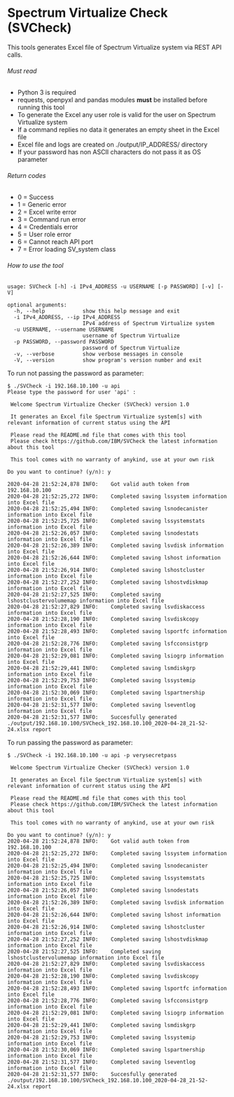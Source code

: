 # Spectrum Virtualize Check (SVCheck)

This tools generates Excel file of Spectrum Virtualize system via REST API calls.



###### Must read

- Python 3 is required
- requests, openpyxl and pandas modules **must** be installed before running this tool
- To generate the Excel any user role is valid for the user on Spectrum Virtualize system
- If a command replies no data it generates an empty sheet in the Excel file
- Excel file and logs are created on ./output/IP_ADDRESS/ directory
- If your password has non ASCII characters do not pass it as OS parameter



###### Return codes

- 0 = Success
- 1 = Generic error
- 2 = Excel write error
- 3 = Command run error
- 4 = Credentials error
- 5 = User role error
- 6 = Cannot reach API port
- 7 = Error loading SV_system class



###### How to use the tool

```shell
usage: SVCheck [-h] -i IPv4_ADDRESS -u USERNAME [-p PASSWORD] [-v] [-V]

optional arguments:
  -h, --help            show this help message and exit
  -i IPv4_ADDRESS, --ip IPv4_ADDRESS
                        IPv4 address of Spectrum Virtualize system
  -u USERNAME, --username USERNAME
                        username of Spectrum Virtualize
  -p PASSWORD, --password PASSWORD
                        password of Spectrum Virtualize
  -v, --verbose         show verbose messages in console
  -V, --version         show program's version number and exit
```

To run not passing the password as parameter:

```shell
$ ./SVCheck -i 192.168.10.100 -u api
Please type the password for user 'api' :

 Welcome Spectrum Virtualize Checker (SVCheck) version 1.0

 It generates an Excel file Spectrum Virtualize system[s] with relevant information of current status using the API

 Please read the README.md file that comes with this tool
 Please check https://github.com/IBM/SVCheck the latest information about this tool

 This tool comes with no warranty of anykind, use at your own risk

Do you want to continue? (y/n): y

2020-04-28 21:52:24,878 INFO:	 Got valid auth token from 192.168.10.100
2020-04-28 21:52:25,272 INFO:	 Completed saving lssystem information into Excel file
2020-04-28 21:52:25,494 INFO:	 Completed saving lsnodecanister information into Excel file
2020-04-28 21:52:25,725 INFO:	 Completed saving lssystemstats information into Excel file
2020-04-28 21:52:26,057 INFO:	 Completed saving lsnodestats information into Excel file
2020-04-28 21:52:26,389 INFO:	 Completed saving lsvdisk information into Excel file
2020-04-28 21:52:26,644 INFO:	 Completed saving lshost information into Excel file
2020-04-28 21:52:26,914 INFO:	 Completed saving lshostcluster information into Excel file
2020-04-28 21:52:27,252 INFO:	 Completed saving lshostvdiskmap information into Excel file
2020-04-28 21:52:27,525 INFO:	 Completed saving lshostclustervolumemap information into Excel file
2020-04-28 21:52:27,829 INFO:	 Completed saving lsvdiskaccess information into Excel file
2020-04-28 21:52:28,190 INFO:	 Completed saving lsvdiskcopy information into Excel file
2020-04-28 21:52:28,493 INFO:	 Completed saving lsportfc information into Excel file
2020-04-28 21:52:28,776 INFO:	 Completed saving lsfcconsistgrp information into Excel file
2020-04-28 21:52:29,081 INFO:	 Completed saving lsiogrp information into Excel file
2020-04-28 21:52:29,441 INFO:	 Completed saving lsmdiskgrp information into Excel file
2020-04-28 21:52:29,753 INFO:	 Completed saving lssystemip information into Excel file
2020-04-28 21:52:30,069 INFO:	 Completed saving lspartnership information into Excel file
2020-04-28 21:52:31,577 INFO:	 Completed saving lseventlog information into Excel file
2020-04-28 21:52:31,577 INFO:	 Succesfully generated ./output/192.168.10.100/SVCheck_192.168.10.100_2020-04-28_21-52-24.xlsx report
```

To run passing the password as parameter:

```shell
$ ./SVCheck -i 192.168.10.100 -u api -p verysecretpass

 Welcome Spectrum Virtualize Checker (SVCheck) version 1.0

 It generates an Excel file Spectrum Virtualize system[s] with relevant information of current status using the API

 Please read the README.md file that comes with this tool
 Please check https://github.com/IBM/SVCheck the latest information about this tool

 This tool comes with no warranty of anykind, use at your own risk

Do you want to continue? (y/n): y
2020-04-28 21:52:24,878 INFO:	 Got valid auth token from 192.168.10.100
2020-04-28 21:52:25,272 INFO:	 Completed saving lssystem information into Excel file
2020-04-28 21:52:25,494 INFO:	 Completed saving lsnodecanister information into Excel file
2020-04-28 21:52:25,725 INFO:	 Completed saving lssystemstats information into Excel file
2020-04-28 21:52:26,057 INFO:	 Completed saving lsnodestats information into Excel file
2020-04-28 21:52:26,389 INFO:	 Completed saving lsvdisk information into Excel file
2020-04-28 21:52:26,644 INFO:	 Completed saving lshost information into Excel file
2020-04-28 21:52:26,914 INFO:	 Completed saving lshostcluster information into Excel file
2020-04-28 21:52:27,252 INFO:	 Completed saving lshostvdiskmap information into Excel file
2020-04-28 21:52:27,525 INFO:	 Completed saving lshostclustervolumemap information into Excel file
2020-04-28 21:52:27,829 INFO:	 Completed saving lsvdiskaccess information into Excel file
2020-04-28 21:52:28,190 INFO:	 Completed saving lsvdiskcopy information into Excel file
2020-04-28 21:52:28,493 INFO:	 Completed saving lsportfc information into Excel file
2020-04-28 21:52:28,776 INFO:	 Completed saving lsfcconsistgrp information into Excel file
2020-04-28 21:52:29,081 INFO:	 Completed saving lsiogrp information into Excel file
2020-04-28 21:52:29,441 INFO:	 Completed saving lsmdiskgrp information into Excel file
2020-04-28 21:52:29,753 INFO:	 Completed saving lssystemip information into Excel file
2020-04-28 21:52:30,069 INFO:	 Completed saving lspartnership information into Excel file
2020-04-28 21:52:31,577 INFO:	 Completed saving lseventlog information into Excel file
2020-04-28 21:52:31,577 INFO:	 Succesfully generated ./output/192.168.10.100/SVCheck_192.168.10.100_2020-04-28_21-52-24.xlsx report
```

